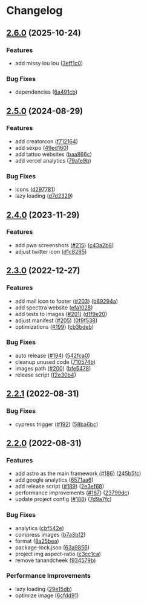 # Changelog

## [2.6.0](https://github.com/renansigolo/renan-sigolo-website/compare/v2.5.0...v2.6.0) (2025-10-24)


### Features

* add missy lou lou ([3eff1c0](https://github.com/renansigolo/renan-sigolo-website/commit/3eff1c0fa92ae464c710b9c5eaae19b3c30710a5))


### Bug Fixes

* dependencies ([6a491cb](https://github.com/renansigolo/renan-sigolo-website/commit/6a491cb2de98d4d5788cc104e48fc0ea0759c9c6))

## [2.5.0](https://github.com/renansigolo/renan-sigolo-website/compare/v2.4.0...v2.5.0) (2024-08-29)


### Features

* add creatorcon ([f712164](https://github.com/renansigolo/renan-sigolo-website/commit/f712164e2a1875f0dd6e8714ebfeb53927232186))
* add sexpo ([49ed160](https://github.com/renansigolo/renan-sigolo-website/commit/49ed160a0e30b2555356707ad33d07c9e023eaba))
* add tattoo websites ([baa866c](https://github.com/renansigolo/renan-sigolo-website/commit/baa866cf044503c98ccb65362b16c8bb31be4ac5))
* add vercel analytics ([79afe9b](https://github.com/renansigolo/renan-sigolo-website/commit/79afe9b7adb5c97a4929168e3739c4e33e1543b5))


### Bug Fixes

* icons ([d297781](https://github.com/renansigolo/renan-sigolo-website/commit/d297781a050c54a8efc3b0d7dda15bc33b4fbc90))
* lazy loading ([d7d2329](https://github.com/renansigolo/renan-sigolo-website/commit/d7d232987b742832595f1f441ed269e76ec86825))

## [2.4.0](https://github.com/renansigolo/renan-sigolo-website/compare/v2.3.0...v2.4.0) (2023-11-29)


### Features

* add pwa screenshots ([#215](https://github.com/renansigolo/renan-sigolo-website/issues/215)) ([c43a2b8](https://github.com/renansigolo/renan-sigolo-website/commit/c43a2b8716b24d9ace6df5597b96c825a74a3d6e))
* adjust twitter icon ([d1c8285](https://github.com/renansigolo/renan-sigolo-website/commit/d1c828564bedf3a368193d0360424227da7a65d3))

## [2.3.0](https://github.com/renansigolo/renan-sigolo-website/compare/v2.2.1...v2.3.0) (2022-12-27)


### Features

* add mail icon to footer ([#203](https://github.com/renansigolo/renan-sigolo-website/issues/203)) ([b89294a](https://github.com/renansigolo/renan-sigolo-website/commit/b89294acf440c50b39e5bd96169493681e970997))
* add specttra website ([efa1028](https://github.com/renansigolo/renan-sigolo-website/commit/efa10287e3362e0b80cb14312a47a11a63c92212))
* add tests to images ([#201](https://github.com/renansigolo/renan-sigolo-website/issues/201)) ([d1f9e20](https://github.com/renansigolo/renan-sigolo-website/commit/d1f9e20a6f7e6d351403db9c0ccb28fc06eeca34))
* adjust manifest ([#205](https://github.com/renansigolo/renan-sigolo-website/issues/205)) ([0f9f538](https://github.com/renansigolo/renan-sigolo-website/commit/0f9f538fe666b86d6d0764b1732107b56e892063))
* optimizations ([#199](https://github.com/renansigolo/renan-sigolo-website/issues/199)) ([cb3bdeb](https://github.com/renansigolo/renan-sigolo-website/commit/cb3bdeb305c47eca92684aca54c9ee61cd0a4fd7))


### Bug Fixes

* auto release ([#194](https://github.com/renansigolo/renan-sigolo-website/issues/194)) ([542fca0](https://github.com/renansigolo/renan-sigolo-website/commit/542fca0cd273290570edc56a2cf570317c00545c))
* cleanup unused code ([710574b](https://github.com/renansigolo/renan-sigolo-website/commit/710574b70d22ea8147c087524cc0da7b22c3de23))
* images path ([#200](https://github.com/renansigolo/renan-sigolo-website/issues/200)) ([bfe5478](https://github.com/renansigolo/renan-sigolo-website/commit/bfe5478dae2b79ed8824d2121e38474d21467c6c))
* release script ([f2e30b4](https://github.com/renansigolo/renan-sigolo-website/commit/f2e30b4e4fe5fc8f831675e0e39f9d344b1f9b47))

## [2.2.1](https://github.com/renansigolo/renan-sigolo-website/compare/v2.2.0...v2.2.1) (2022-08-31)


### Bug Fixes

* cypress trigger ([#192](https://github.com/renansigolo/renan-sigolo-website/issues/192)) ([58ba6bc](https://github.com/renansigolo/renan-sigolo-website/commit/58ba6bc728ee4868dd6f9808537a825ba4ae0e37))

## [2.2.0](https://github.com/renansigolo/renan-sigolo-website/compare/v2.1.0...v2.2.0) (2022-08-31)


### Features

* add astro as the main framework ([#186](https://github.com/renansigolo/renan-sigolo-website/issues/186)) ([245b5fc](https://github.com/renansigolo/renan-sigolo-website/commit/245b5fcf3cbd7a601a28cfc312c2a6ee76b74f71))
* add google analytics ([6571aa6](https://github.com/renansigolo/renan-sigolo-website/commit/6571aa6aa5f6c3bab842c8d923cfc66927fe20c2))
* add release script ([#189](https://github.com/renansigolo/renan-sigolo-website/issues/189)) ([2e3ef68](https://github.com/renansigolo/renan-sigolo-website/commit/2e3ef68cb52cae15cd83b6ec37b11e79accf2473))
* performance improvements ([#187](https://github.com/renansigolo/renan-sigolo-website/issues/187)) ([23799dc](https://github.com/renansigolo/renan-sigolo-website/commit/23799dc6ccc2170a2edd82d29a4e83b668ae305a))
* update project config ([#188](https://github.com/renansigolo/renan-sigolo-website/issues/188)) ([7d9a7fc](https://github.com/renansigolo/renan-sigolo-website/commit/7d9a7fcc131e9aafea4ba7f9325ac888da713b59))


### Bug Fixes

* analytics ([cbf542e](https://github.com/renansigolo/renan-sigolo-website/commit/cbf542e5887dccd5c5b7f3db0ed1951f1472b329))
* compress images ([b7a3bf2](https://github.com/renansigolo/renan-sigolo-website/commit/b7a3bf2935197e5d11a9251ee430639dcaf77ea5))
* format ([8a25bea](https://github.com/renansigolo/renan-sigolo-website/commit/8a25bea640e484b1f0f59092d1da68f7cd0625ae))
* package-lock.json ([63a9856](https://github.com/renansigolo/renan-sigolo-website/commit/63a98568cdce69f3f3f82fd19ec55e689ee07855))
* project img aspect-ratio ([c3cc1ca](https://github.com/renansigolo/renan-sigolo-website/commit/c3cc1ca682838051b1917287c7533dc2deda1412))
* remove tanandcheek ([934579b](https://github.com/renansigolo/renan-sigolo-website/commit/934579bbb5083e60e5508abbcc4323fa4403bd98))


### Performance Improvements

* lazy loading ([29e15db](https://github.com/renansigolo/renan-sigolo-website/commit/29e15db497909b756b6b05acc41837dd789896cf))
* optimize image ([6cfdd91](https://github.com/renansigolo/renan-sigolo-website/commit/6cfdd91641f8d3b58f6f07d7dd55e18043c56e51))
